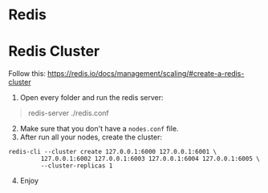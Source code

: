 # Redis

# Redis Cluster

Follow this: https://redis.io/docs/management/scaling/#create-a-redis-cluster

1. Open every folder and run the redis server:

> redis-server ./redis.conf

2. Make sure that you don't have a `nodes.conf` file.
3. After run all your nodes, create the cluster:

```
redis-cli --cluster create 127.0.0.1:6000 127.0.0.1:6001 \
         127.0.0.1:6002 127.0.0.1:6003 127.0.0.1:6004 127.0.0.1:6005 \
         --cluster-replicas 1
```

4. Enjoy
